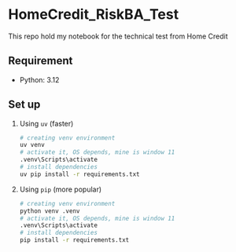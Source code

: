 # HomeCredit_RiskBA_Test

This repo hold my notebook for the technical test from Home Credit

## Requirement

- Python: 3.12

## Set up

1. Using `uv` (faster)

    ```bash
    # creating venv environment
    uv venv
    # activate it, OS depends, mine is window 11
    .venv\Scripts\activate
    # install dependencies
    uv pip install -r requirements.txt
    ```

2. Using `pip` (more popular)

    ```bash
    # creating venv environment
    python venv .venv
    # activate it, OS depends, mine is window 11
    .venv\Scripts\activate
    # install dependencies
    pip install -r requirements.txt
    ```
